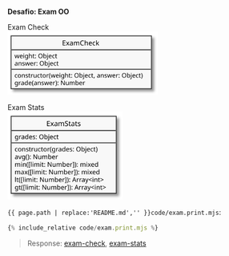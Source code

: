 **Desafio: Exam OO**

Exam Check<br>
<img src="assets/object-exam-check.svg" alt="Exam Check" width="300">

Exam Stats<br>
<img src="assets/object-exam-stats.svg" alt="Exam Stats" width="230">

`{{ page.path | replace:'README.md','' }}code/exam.print.mjs`:
```js
{% include_relative code/exam.print.mjs %}
```

> Response: [exam-check](response/exam-check.js), [exam-stats](response/exam-stats.js)